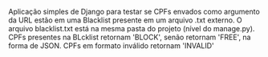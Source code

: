 Aplicação simples de Django para testar se CPFs envados como argumento da URL estão em uma Blacklist presente em um arquivo .txt externo.
O arquivo blacklist.txt está na mesma pasta do projeto (nível do manage.py). CPFs presentes na BLcklist retornam 'BLOCK', senão retornam 'FREE', na forma de JSON. CPFs em formato inválido retornam 'INVALID'
